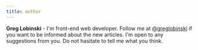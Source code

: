 ```yaml
---
title: author
---
```


**Greg Lobinski** - I'm front-end web developer. Follow me at [@greglobinski](https://twitter.com/greglobinski) if you want to be informed about the new articles. I'm open to any suggestions from you. Do not hasitate to tell me what you think.
